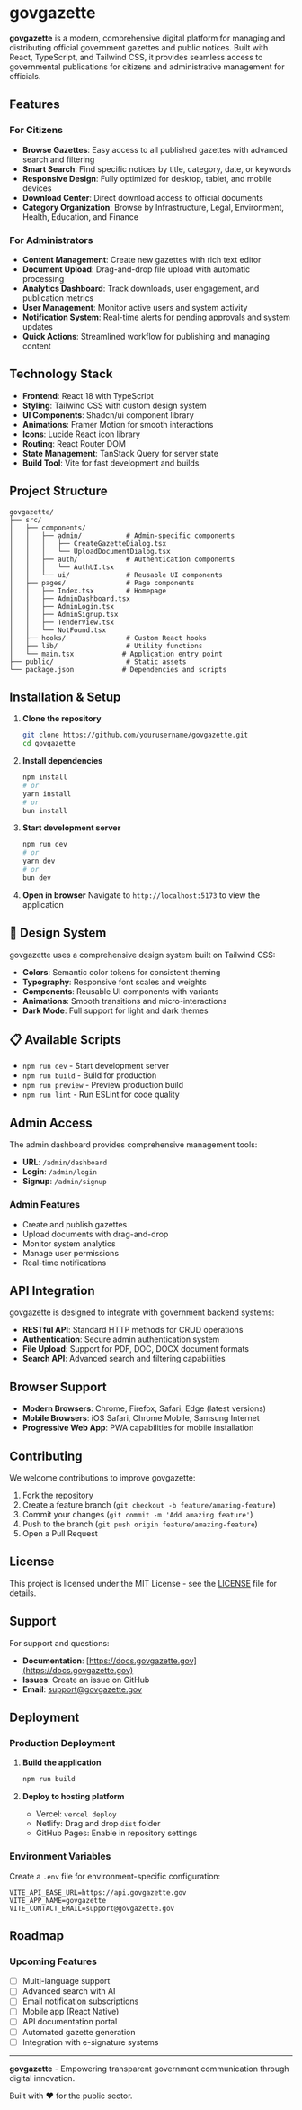 # govgazette 

**govgazette** is a modern, comprehensive digital platform for managing and distributing official government gazettes and public notices. Built with React, TypeScript, and Tailwind CSS, it provides seamless access to governmental publications for citizens and administrative management for officials.

## Features

### For Citizens
- **Browse Gazettes**: Easy access to all published gazettes with advanced search and filtering
- **Smart Search**: Find specific notices by title, category, date, or keywords  
- **Responsive Design**: Fully optimized for desktop, tablet, and mobile devices
- **Download Center**: Direct download access to official documents
- **Category Organization**: Browse by Infrastructure, Legal, Environment, Health, Education, and Finance

### For Administrators
- **Content Management**: Create new gazettes with rich text editor
- **Document Upload**: Drag-and-drop file upload with automatic processing
- **Analytics Dashboard**: Track downloads, user engagement, and publication metrics
- **User Management**: Monitor active users and system activity
- **Notification System**: Real-time alerts for pending approvals and system updates
- **Quick Actions**: Streamlined workflow for publishing and managing content

## Technology Stack

- **Frontend**: React 18 with TypeScript
- **Styling**: Tailwind CSS with custom design system
- **UI Components**: Shadcn/ui component library
- **Animations**: Framer Motion for smooth interactions
- **Icons**: Lucide React icon library
- **Routing**: React Router DOM
- **State Management**: TanStack Query for server state
- **Build Tool**: Vite for fast development and builds

## Project Structure

```
govgazette/
├── src/
│   ├── components/
│   │   ├── admin/           # Admin-specific components
│   │   │   ├── CreateGazetteDialog.tsx
│   │   │   └── UploadDocumentDialog.tsx
│   │   ├── auth/            # Authentication components  
│   │   │   └── AuthUI.tsx
│   │   └── ui/              # Reusable UI components
│   ├── pages/               # Page components
│   │   ├── Index.tsx        # Homepage
│   │   ├── AdminDashboard.tsx
│   │   ├── AdminLogin.tsx
│   │   ├── AdminSignup.tsx
│   │   ├── TenderView.tsx
│   │   └── NotFound.tsx
│   ├── hooks/               # Custom React hooks
│   ├── lib/                 # Utility functions
│   └── main.tsx            # Application entry point
├── public/                  # Static assets
└── package.json            # Dependencies and scripts
```

## Installation & Setup

1. **Clone the repository**
   ```bash
   git clone https://github.com/yourusername/govgazette.git
   cd govgazette
   ```

2. **Install dependencies**
   ```bash
   npm install
   # or
   yarn install
   # or
   bun install
   ```

3. **Start development server**
   ```bash
   npm run dev
   # or
   yarn dev
   # or  
   bun dev
   ```

4. **Open in browser**
   Navigate to `http://localhost:5173` to view the application

## 🎨 Design System

govgazette uses a comprehensive design system built on Tailwind CSS:

- **Colors**: Semantic color tokens for consistent theming
- **Typography**: Responsive font scales and weights
- **Components**: Reusable UI components with variants
- **Animations**: Smooth transitions and micro-interactions
- **Dark Mode**: Full support for light and dark themes

## 📋 Available Scripts

- `npm run dev` - Start development server
- `npm run build` - Build for production
- `npm run preview` - Preview production build
- `npm run lint` - Run ESLint for code quality

## Admin Access

The admin dashboard provides comprehensive management tools:

- **URL**: `/admin/dashboard`
- **Login**: `/admin/login`  
- **Signup**: `/admin/signup`

### Admin Features
- Create and publish gazettes
- Upload documents with drag-and-drop
- Monitor system analytics
- Manage user permissions
- Real-time notifications

## API Integration

govgazette is designed to integrate with government backend systems:

- **RESTful API**: Standard HTTP methods for CRUD operations
- **Authentication**: Secure admin authentication system
- **File Upload**: Support for PDF, DOC, DOCX document formats
- **Search API**: Advanced search and filtering capabilities

## Browser Support

- **Modern Browsers**: Chrome, Firefox, Safari, Edge (latest versions)
- **Mobile Browsers**: iOS Safari, Chrome Mobile, Samsung Internet
- **Progressive Web App**: PWA capabilities for mobile installation

## Contributing

We welcome contributions to improve govgazette:

1. Fork the repository
2. Create a feature branch (`git checkout -b feature/amazing-feature`)
3. Commit your changes (`git commit -m 'Add amazing feature'`)
4. Push to the branch (`git push origin feature/amazing-feature`)
5. Open a Pull Request

## License

This project is licensed under the MIT License - see the [LICENSE](LICENSE) file for details.

## Support

For support and questions:

- **Documentation**: [https://docs.govgazette.gov](https://docs.govgazette.gov)
- **Issues**: Create an issue on GitHub
- **Email**: support@govgazette.gov

## Deployment

### Production Deployment

1. **Build the application**
   ```bash
   npm run build
   ```

2. **Deploy to hosting platform**
   - Vercel: `vercel deploy`
   - Netlify: Drag and drop `dist` folder
   - GitHub Pages: Enable in repository settings

### Environment Variables

Create a `.env` file for environment-specific configuration:

```env
VITE_API_BASE_URL=https://api.govgazette.gov
VITE_APP_NAME=govgazette
VITE_CONTACT_EMAIL=support@govgazette.gov
```

## Roadmap

### Upcoming Features
- [ ] Multi-language support
- [ ] Advanced search with AI
- [ ] Email notification subscriptions  
- [ ] Mobile app (React Native)
- [ ] API documentation portal
- [ ] Automated gazette generation
- [ ] Integration with e-signature systems

---

**govgazette** - Empowering transparent government communication through digital innovation.

Built with ❤️ for the public sector.
